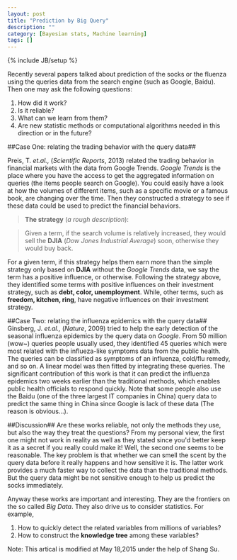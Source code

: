 ```yaml
---
layout: post
title: "Prediction by Big Query"
description: ""
category: [Bayesian stats, Machine learning]
tags: []
---
```

{% include JB/setup %}

Recently several papers talked about prediction of the socks or the fluenza using the queries data from the search engine (such as Google, Baidu).
Then one may ask the following questions:
1. How did it work?
2. Is it reliable?
3. What can we learn from them?
4. Are new statistic methods or computational algorithms needed in this direction or in the future?

##Case One: relating the trading behavior with the query data##

Preis, T. _et.al.,_ (_Scientific Reports_, 2013) related the trading behavior in financial markets with the data from Google Trends. *Google Trends* is the place where you have the access to get the aggregated information on queries (the items people search on Google). You could easily have a look at how the volumes of different items, such as a specific movie or a famous book, are changing over the time. Then they constructed a strategy to see if these data could be used to predict the financial behaviors. 

> **The strategy** (_a rough description_):  
<!--- > Identify the terms with either positve or negative correlations with the changes of stock price. -->
> Given a term, if the search volume is relatively increased, they would sell the **DJIA** (*Dow Jones Industrial Average*) soon, otherwise they would buy back.

For a given term, if this strategy helps them earn more than the simple strategy only based on **DJIA** without the *Google Trends* data, we say the term has a positive influence, or otherwise. Following the strategy above, they identified  some terms with positive influences on their investment strategy, such as **debt, color, unemployment**. While, other terms, such as **freedom, kitchen, ring**, have negative influences on their investment strategy.

##Case Two: relating the influenza epidemics with the query data##
Ginsberg, J. _et.al.,_ (_Nature_, 2009) tried to help the early detection of the seasonal influenza epidemics by the query data on *Google*. From 50 million (wow~) queries people usually used, they identified 45 queries which were most related with the influeza-like symptoms data from the public health. The queries can be classified as symptoms of an influenza, cold/flu remedy, and so on. A linear model was then fitted by integrating these queries.  The significant contribution of this work is that it can predict the influenza epidemics two weeks earlier than the traditional methods, which enables public health officials to respond quickly. Note that some people also use the Baidu (one of the three largest IT companies in China) query data to predict the same thing in China since Google is lack of these data (The reason is obvious...). 

##Discussion##
Are these works reliable, not only the methods they use, but also the way they treat the questions? From my personal view, the first one might not work in reality as well as they stated since you'd better keep it as a secret if you really could make it! Well, the second one seems to be reasonable. The key problem is that whether we can smell the scent by the query data before it really happens and how sensitive it is. The latter work provides a much faster way to collect the data than the traditional methods. But the query data might be not sensitive enough to help us predict the socks immediately.

Anyway these works are important and interesting. They are the frontiers on the so called *Big Data*. They also drive us to consider statistics. For example,

1. How to quickly detect the related variables from millions of variables?  
2. How to construct the **knowledge tree** among these variables?  

Note:
This artical is modified at May 18,2015 under the help of Shang Su.




